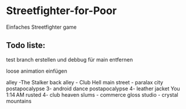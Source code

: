 # Streetfighter-for-Poor
Einfaches Streetfighter game


## Todo liste:

test branch erstellen und debbug für main entfernen

loose animation einfügen

alley -The Stalker
back alley - Club Hell
main street - paralax city
postapocalypse 3- android dance
postapocalypse 4- leather jacket
You
1:14 AM
rusted 4- club heaven
slums - commerce gloss
studio - crystal mountains